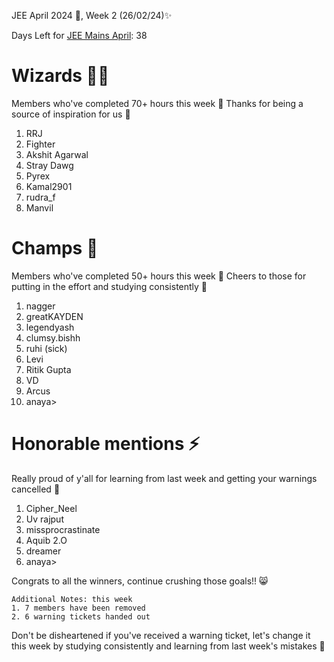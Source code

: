 JEE April 2024 🚀, Week 2 (26/02/24)✨

Days Left for [JEE Mains April](https://jee.is-probably.gay/): 38
# Wizards 🧙‍♂️
Members who've completed 70+ hours this week 🥳 Thanks for being a source of inspiration for us 🙏
1. RRJ
2. Fighter
3. Akshit Agarwal
4. Stray Dawg
5. Pyrex 
6. Kamal2901
7. rudra_f
8. Manvil
# Champs 🐐
Members who've completed 50+ hours this week 🥳 Cheers to those for putting in the effort and studying consistently 💪
1. nagger
2. greatKAYDEN
3. legendyash
4. clumsy.bishh
5. ruhi (sick)
6. Levi
7. Ritik Gupta
8. VD
9. Arcus
10. anaya>
# Honorable mentions ⚡
Really proud of y'all for learning from last week and getting your warnings cancelled 🥳
1. Cipher_Neel
2. Uv rajput
3. missprocrastinate
4. Aquib 2.O
5. dreamer
6. anaya>

Congrats to all the winners, continue crushing those goals!! 😸

```
Additional Notes: this week
1. 7 members have been removed
2. 6 warning tickets handed out
```

Don't be disheartened if you've received a warning ticket, let's change it this week by studying consistently and learning from last week's mistakes 💪

